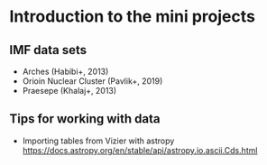 # Introduction to the mini projects

## IMF data sets
- Arches (Habibi+, 2013)
- Orioin Nuclear Cluster (Pavlik+, 2019)
- Praesepe (Khalaj+, 2013)

## 




## Tips for working with data

- Importing tables from Vizier with astropy 
https://docs.astropy.org/en/stable/api/astropy.io.ascii.Cds.html
